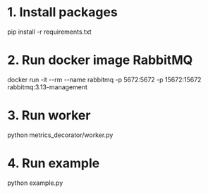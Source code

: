 # 1. Install packages
pip install -r requirements.txt

# 2. Run docker image RabbitMQ
docker run -it --rm --name rabbitmq -p 5672:5672 -p 15672:15672 rabbitmq:3.13-management

# 3. Run worker
python metrics_decorator/worker.py

# 4. Run example
python example.py